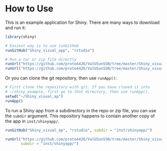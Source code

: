 # How to Use

This is an example application for Shiny.
There are many ways to download and run it:
  ```R
library(shiny)

# Easiest way is to use runGitHub
runGitHub("Shiny_visual_app", "rstudio")

# Run a tar or zip file directly
runUrl("https://github.com/proto4426/ValUSunSSN/tree/master/Shiny_visual_app/archive/master.tar.gz")
runUrl("https://github.com/proto4426/ValUSunSSN/tree/master/Shiny_visual_app/archive/master.zip")
```

Or you can clone the git repository, then use `runApp()`:

  ```R
# First clone the repository with git. If you have cloned it into
# ~/shiny_example, first go to that directory, then use runApp().
setwd("~/Shiny_visual_ap")
runApp()
```


To run a Shiny app from a subdirectory in the repo or zip file, you can use the `subdir` argument. This repository happens to contain another copy of the app in `inst/shinyapp/`.

```R
runGitHub("Shiny_visual_ap", "rstudio", subdir = "inst/shinyapp/")

runUrl("https://github.com/proto4426/ValUSunSSN/tree/master/Shiny_visual_app/archive/master.tar.gz",
       subdir = "inst/shinyapp/")
```
